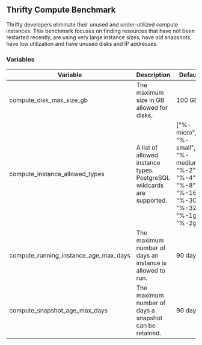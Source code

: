 ## Thrifty Compute Benchmark

Thrifty developers eliminate their unused and under-utilized compute instances.
This benchmark focuses on finding resources that have not been restarted
recently, are using very large instance sizes, have old snapshots, have low utilization and have
unused disks and IP addresses.

### Variables

| Variable | Description | Default |
| - | - | - |
| compute_disk_max_size_gb | The maximum size in GB allowed for disks. | 100 GB |
| compute_instance_allowed_types | A list of allowed instance types. PostgreSQL wildcards are supported. | ["%-micro", "%-small", "%-medium", "%-2", "%-4", "%-8", "%-16", "%-30", "%-32", "%-1g", "%-2g"] |
| compute_running_instance_age_max_days | The maximum number of days an instance is allowed to run. | 90 days |
| compute_snapshot_age_max_days | The maximum number of days a snapshot can be retained. | 90 days |
